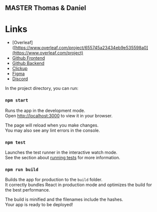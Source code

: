 ## MASTER Thomas & Daniel
# Links

- [Overleaf]([https://www.overleaf.com/project/655745a23434eb9e535598a0](https://www.overleaf.com/project)
- [Github Frontend](https://github.com/danielnyvoll/masterfrontend)
- [Github Backend](https://github.com/danielnyvoll/masterbackend)
- [Clickup](https://app.clickup.com/9015145647/home)
- [Figma](https://www.figma.com/file/ZOi8MBgfMXSiwwNbkNZnaW/Master-T%26D?type=design&node-id=0-1&mode=design&t=tigpCWxLccdWghwg-0)
- [Discord](https://discord.com/channels/1174000158581739571/1174000158581739574)

In the project directory, you can run:

### `npm start`

Runs the app in the development mode.\
Open [http://localhost:3000](http://localhost:3000) to view it in your browser.

The page will reload when you make changes.\
You may also see any lint errors in the console.

### `npm test`

Launches the test runner in the interactive watch mode.\
See the section about [running tests](https://facebook.github.io/create-react-app/docs/running-tests) for more information.

### `npm run build`

Builds the app for production to the `build` folder.\
It correctly bundles React in production mode and optimizes the build for the best performance.

The build is minified and the filenames include the hashes.\
Your app is ready to be deployed!
